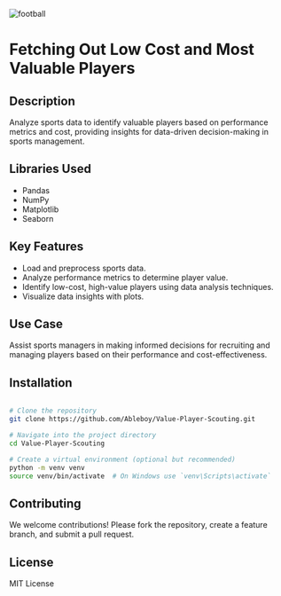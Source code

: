 ![football](https://github.com/Ableboy/Value-Player-Scouting/assets/117966877/446a13bc-047c-41a7-8bc3-b86336dde8d4)

# Fetching Out Low Cost and Most Valuable Players

## Description

Analyze sports data to identify valuable players based on performance metrics and cost, providing insights for data-driven decision-making in sports management.

## Libraries Used

- Pandas
- NumPy
- Matplotlib
- Seaborn

## Key Features

- Load and preprocess sports data.
- Analyze performance metrics to determine player value.
- Identify low-cost, high-value players using data analysis techniques.
- Visualize data insights with plots.

## Use Case

Assist sports managers in making informed decisions for recruiting and managing players based on their performance and cost-effectiveness.

## Installation
```bash

# Clone the repository
git clone https://github.com/Ableboy/Value-Player-Scouting.git

# Navigate into the project directory
cd Value-Player-Scouting

# Create a virtual environment (optional but recommended)
python -m venv venv
source venv/bin/activate  # On Windows use `venv\Scripts\activate`
```

## Contributing

We welcome contributions! Please fork the repository, create a feature branch, and submit a pull request.

## License

MIT License
